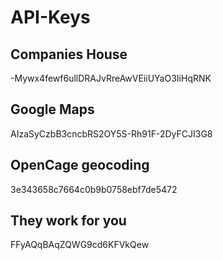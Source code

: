 # API-Keys

## Companies House
-Mywx4fewf6ullDRAJvRreAwVEiiUYaO3IiHqRNK

## Google Maps
AIzaSyCzbB3cncbRS2OY5S-Rh91F-2DyFCJI3G8

## OpenCage geocoding
3e343658c7664c0b9b0758ebf7de5472

## They work for you
FFyAQqBAqZQWG9cd6KFVkQew
